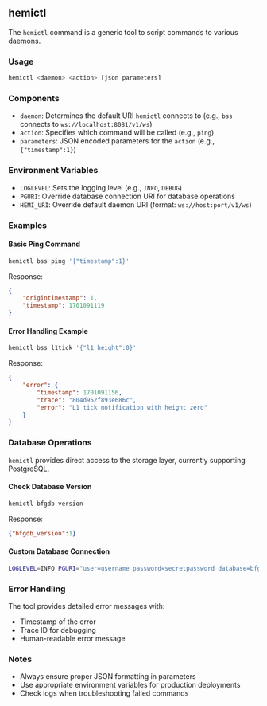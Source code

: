## hemictl

The `hemictl` command is a generic tool to script commands to various daemons.

### Usage
```bash
hemictl <daemon> <action> [json parameters]
```

### Components

- `daemon`: Determines the default URI `hemictl` connects to (e.g., `bss` connects to `ws://localhost:8081/v1/ws`)
- `action`: Specifies which command will be called (e.g., `ping`)
- `parameters`: JSON encoded parameters for the `action` (e.g., `{"timestamp":1}`)

### Environment Variables

- `LOGLEVEL`: Sets the logging level (e.g., `INFO`, `DEBUG`)
- `PGURI`: Override database connection URI for database operations
- `HEMI_URI`: Override default daemon URI (format: `ws://host:port/v1/ws`)

### Examples

#### Basic Ping Command
```bash
hemictl bss ping '{"timestamp":1}'
```

Response:
```json
{
    "origintimestamp": 1,
    "timestamp": 1701091119
}
```

#### Error Handling Example
```bash
hemictl bss l1tick '{"l1_height":0}'
```

Response:
```json
{
    "error": {
        "timestamp": 1701091156,
        "trace": "804d952f893e686c",
        "error": "L1 tick notification with height zero"
    }
}
```

### Database Operations

`hemictl` provides direct access to the storage layer, currently supporting PostgreSQL.

#### Check Database Version
```bash
hemictl bfgdb version
```

Response:
```json
{"bfgdb_version":1}
```

#### Custom Database Connection
```bash
LOGLEVEL=INFO PGURI="user=username password=secretpassword database=bfgdb" hemictl bfgdb version
```

### Error Handling

The tool provides detailed error messages with:
- Timestamp of the error
- Trace ID for debugging
- Human-readable error message

### Notes
- Always ensure proper JSON formatting in parameters
- Use appropriate environment variables for production deployments
- Check logs when troubleshooting failed commands
